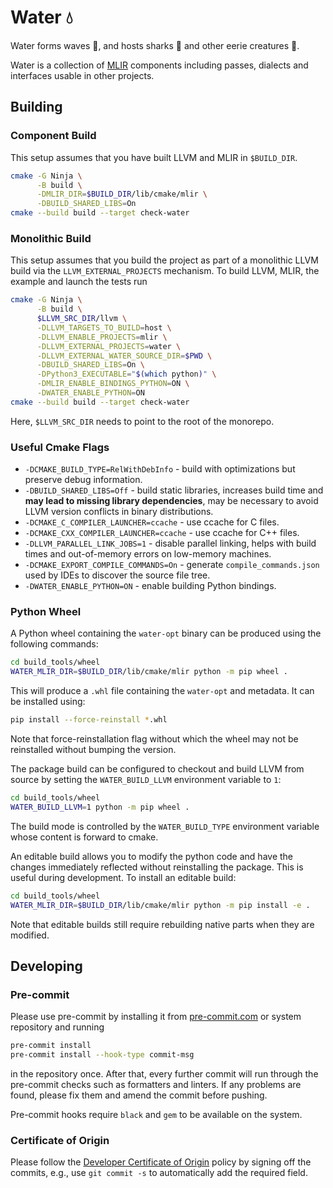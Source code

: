 # Water 💧

Water forms waves 🌊, and hosts sharks 🦈 and other eerie creatures 👻.

Water is a collection of [MLIR](https://mlir.llvm.org) components including
passes, dialects and interfaces usable in other projects.

## Building

### Component Build

This setup assumes that you have built LLVM and MLIR in `$BUILD_DIR`.

```sh
cmake -G Ninja \
      -B build \
      -DMLIR_DIR=$BUILD_DIR/lib/cmake/mlir \
      -DBUILD_SHARED_LIBS=On
cmake --build build --target check-water
```

### Monolithic Build

This setup assumes that you build the project as part of a monolithic LLVM
build via the `LLVM_EXTERNAL_PROJECTS` mechanism.  To build LLVM, MLIR, the
example and launch the tests run

```sh
cmake -G Ninja \
      -B build \
      $LLVM_SRC_DIR/llvm \
      -DLLVM_TARGETS_TO_BUILD=host \
      -DLLVM_ENABLE_PROJECTS=mlir \
      -DLLVM_EXTERNAL_PROJECTS=water \
      -DLLVM_EXTERNAL_WATER_SOURCE_DIR=$PWD \
      -DBUILD_SHARED_LIBS=On \
      -DPython3_EXECUTABLE="$(which python)" \
      -DMLIR_ENABLE_BINDINGS_PYTHON=ON \
      -DWATER_ENABLE_PYTHON=ON
cmake --build build --target check-water
```

Here, `$LLVM_SRC_DIR` needs to point to the root of the monorepo.

### Useful Cmake Flags

* `-DCMAKE_BUILD_TYPE=RelWithDebInfo` - build with optimizations but preserve
  debug information.
* `-DBUILD_SHARED_LIBS=Off` - build static libraries, increases build time and
  **may lead to missing library dependencies**, may be necessary to avoid LLVM
  version conflicts in binary distributions.
* `-DCMAKE_C_COMPILER_LAUNCHER=ccache` - use ccache for C files.
* `-DCMAKE_CXX_COMPILER_LAUNCHER=ccache` - use ccache for C++ files.
* `-DLLVM_PARALLEL_LINK_JOBS=1` - disable parallel linking, helps with build
  times and out-of-memory errors on low-memory machines.
* `-DCMAKE_EXPORT_COMPILE_COMMANDS=On` - generate `compile_commands.json` used
  by IDEs to discover the source file tree.
* `-DWATER_ENABLE_PYTHON=ON` - enable building Python bindings.

### Python Wheel

A Python wheel containing the `water-opt` binary can be produced using the
following commands:

```sh
cd build_tools/wheel
WATER_MLIR_DIR=$BUILD_DIR/lib/cmake/mlir python -m pip wheel .
```

This will produce a `.whl` file containing the `water-opt` and metadata. It can
be installed using:

```sh
pip install --force-reinstall *.whl
```

Note that force-reinstallation flag without which the wheel may not be
reinstalled without bumping the version.

The package build can be configured to checkout and build LLVM from source by
setting the `WATER_BUILD_LLVM` environment variable to `1`:

```sh
cd build_tools/wheel
WATER_BUILD_LLVM=1 python -m pip wheel .
```

The build mode is controlled by the `WATER_BUILD_TYPE` environment variable
whose content is forward to cmake.

An editable build allows you to modify the python code and have the changes
immediately reflected without reinstalling the package. This is useful during
development. To install an editable build:

```sh
cd build_tools/wheel
WATER_MLIR_DIR=$BUILD_DIR/lib/cmake/mlir python -m pip install -e .
```

Note that editable builds still require rebuilding native parts when they are
modified.

## Developing

### Pre-commit

Please use pre-commit by installing it from
[pre-commit.com](https://pre-commit.com) or system repository and running

```sh
pre-commit install
pre-commit install --hook-type commit-msg
```

in the repository once. After that, every further commit will run through the
pre-commit checks such as formatters and linters. If any problems are found,
please fix them and amend the commit before pushing.

Pre-commit hooks require `black` and `gem` to be available on the system.

### Certificate of Origin

Please follow the [Developer Certificate of
Origin](https://wiki.linuxfoundation.org/dco) policy by signing off the
commits, e.g., use `git commit -s` to automatically add the required field.

